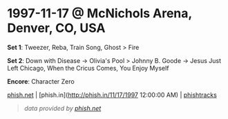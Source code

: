 ﻿# 1997-11-17 @ McNichols Arena, Denver, CO, USA

**Set 1**: Tweezer, Reba, Train Song, Ghost > Fire 

**Set 2**: Down with Disease -> Olivia's Pool > Johnny B. Goode -> Jesus Just Left Chicago, When the Cricus Comes, You Enjoy Myself 

**Encore**: Character Zero 

[phish.net](http://phish.net/setlists/?d=1997-11-17) | [phish.in](http://phish.in/11/17/1997 12:00:00 AM) | [phishtracks](http://phishtracks.com/shows/1997-11-17)

> _data provided by [phish.net](http://phish.net)_